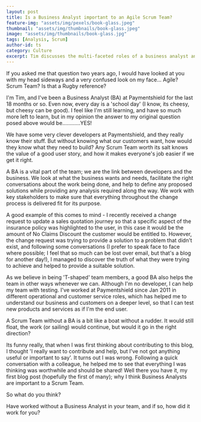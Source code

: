 ```yaml
---
layout: post
title: Is a Business Analyst important to an Agile Scrum Team?
feature-img: "assets/img/pexels/book-glass.jpeg"
thumbnail: "assets/img/thumbnails/book-glass.jpeg"
image: "assets/img/thumbnails/book-glass.jpg"
tags: [Analysis, Scrum]
author-id: ts
category: Culture
excerpt: Tim discusses the multi-faceted roles of a business analyst and how good analysis can enrich our scrum teams
---
```


If you asked me that question two years ago, I would have looked at you with my head sideways and a very confused look on my face… Agile? Scrum Team? Is that a Rugby reference?

I'm Tim, and I've been a Business Analyst (BA) at Paymentshield for the last 18 months or so. Even now, every day is a 'school day' (I know, its cheesy, but cheesy can be good). I feel like I'm still learning, and have so much more left to learn, but in my opinion the answer to my original question posed above would be…………YES! 

We have some very clever developers at Paymentshield, and they really know their stuff. But without knowing what our customers want, how would they know what they need to build? Any Scrum Team worth its salt knows the value of a good user story, and how it makes everyone's job easier if we get it right.

A BA is a vital part of the team; we are the link between developers and the business. We look at what the business wants and needs, facilitate the right conversations about the work being done, and help to define any proposed solutions while providing any analysis required along the way. We work with key stakeholders to make sure that everything throughout the change process is delivered fit for its purpose.

A good example of this comes to mind - I recently received a change request to update a sales quotation journey so that a specific aspect of the insurance policy was highlighted to the user, in this case it would be the amount of No Claims Discount the customer would be entitled to. However, the change request was trying to provide a solution to a problem that didn't exist, and following some conversations (I prefer to speak face to face where possible; I feel that so much can be lost over email, but that's a blog for another day!), I managed to discover the truth of what they were trying to achieve and helped to provide a suitable solution. 

As we believe in being 'T-shaped' team members, a good BA also helps the team in other ways whenever we can. Although I'm no developer, I can help my team with testing. I've worked at Paymentshield since Jan 2011 in different operational and customer service roles, which has helped me to understand our business and customers on a deeper level, so that I can test new products and services as if I'm the end user.

A Scrum Team without a BA is a bit like a boat without a rudder. It would still float, the work (or sailing) would continue, but would it go in the right direction?

Its funny really, that when I was first thinking about contributing to this blog, I thought 'I really want to contribute and help, but I've not got anything useful or important to say'. It turns out I was wrong. Following a quick conversation with a colleague, he helped me to see that everything I was thinking was worthwhile and should be shared! 
Well there you have it, my first blog post (hopefully the first of many); why I think Business Analysts are important to a Scrum Team. 

So what do you think? 

Have worked without a Business Analyst in your team, and if so, how did it work for you?
